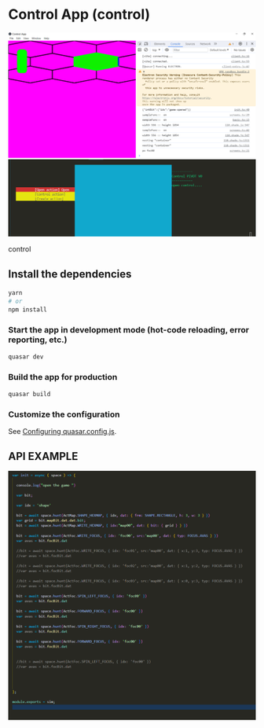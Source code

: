 # Control App (control)

![alt text](https://github.com/elliotbradly/111.control/blob/master/data/img/000.png)
![alt text](https://github.com/elliotbradly/111.control/blob/master/data/img/001.png)

control

## Install the dependencies

```bash
yarn
# or
npm install
```

### Start the app in development mode (hot-code reloading, error reporting, etc.)

```bash
quasar dev
```

### Build the app for production

```bash
quasar build
```

### Customize the configuration

See [Configuring quasar.config.js](https://v2.quasar.dev/quasar-cli-vite/quasar-config-js).


## API EXAMPLE
![alt text](https://github.com/elliotbradly/111.control/blob/master/data/img/003.png)
